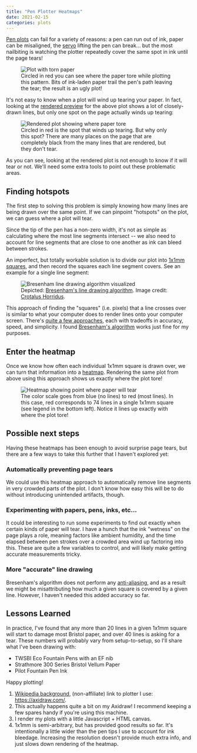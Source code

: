 ```yaml
---
title: "Pen Plotter Heatmaps"
date: 2021-02-15
categories: plots
---
```


<a aria-describedby="footnote-label" href="#plotter">Pen plots</a> can fail
for a variety of reasons: a pen can run out of ink, paper can be misaligned,
the <a aria-describedby="footnote-label" href="#pen-lift-servo">servo</a>
lifting the pen can break... but the most nailbiting is watching the plotter
repeatedly cover the same spot in ink until the page tears!

<figure>
  <img src="/img/posts/plotter-heatmaps/failed-plot.webp" alt="Plot with torn paper">
  <figcaption>Circled in red you can see where the paper tore while plotting
  this pattern. Bits of ink-laden paper trail the pen's path leaving the tear;
  the result is an ugly plot!</figcaption>
</figure>

It's not easy to know when a plot will wind up tearing your paper. In fact,
looking at the <a aria-describedby="footnote-label"
href="#rendered-preview">rendered preview</a> for the above plot shows a lot of
closely-drawn lines, but only one spot on the page actually winds up tearing:

<figure>
  <img src="/img/posts/plotter-heatmaps/source-plot.webp" alt="Rendered plot showing where paper tore">
  <figcaption>Circled in red is the spot that winds up tearing. But why only
  this spot? There are many places on the page that are completely
  black from the many lines that are rendered, but they don't tear.</figcaption>
</figure>

As you can see, looking at the rendered plot is not enough to know
if it will tear or not. We'll need some extra tools to point out these
problematic areas.

## Finding hotspots

The first step to solving this problem is simply knowing how many lines are
being drawn over the same point. If we can pinpoint "hotspots" on the plot, we
can guess where a plot will tear.

Since the tip of the pen has a non-zero width, it's not as simple as
calculating where the most line segments intersect -- we also need to account
for line segments that are close to one another as ink can bleed between
strokes.

An imperfect, but totally workable solution is to divide our plot into <a
aria-describedby="footnote-label" href="#square-size">1x1mm squares</a>, and
then record the squares each line segment covers.
See an example for a single line segment:

<figure>
  <img src="/img/posts/plotter-heatmaps/bresenham.svg" alt="Bresenham line drawing algorithm visualized">
  <figcaption>Depicted: <a
    href="https://en.wikipedia.org/wiki/Bresenham%27s_line_algorithm">Bresenham's
    line drawing algorithm</a>. Image credit:
    <a href="https://commons.wikimedia.org/wiki/User:Crotalus_horridus">Crotalus
    Horridus</a>.
  </figcaption>
</figure>

This approach of finding the "squares" (i.e. pixels) that a line crosses
over is similar to what your computer does to render lines onto your computer 
screen.  There's [quite a few
approaches](https://en.wikipedia.org/wiki/Line_drawing_algorithm), each
with tradeoffs in accuracy, speed, and simplicity. I found [Bresenham's
algorithm](https://en.wikipedia.org/wiki/Bresenham%27s_line_algorithm) works
just fine for my purposes.

## Enter the heatmap

Once we know how often each individual 1x1mm square is drawn over, we can turn
that information into a [heatmap](https://en.wikipedia.org/wiki/Heat_map).
Rendering the same plot from above using this approach shows us exactly where
the plot tore!

<figure>
  <img src="/img/posts/plotter-heatmaps/source-heatmap.webp" alt="Heatmap showing point where paper will tear">
  <figcaption>The color scale goes from blue (no lines) to red (most lines).
  In this case, red corresponds to 74 lines in a single 1x1mm square (see legend
  in the bottom left). Notice it lines up exactly with where the plot tore!
  </figcaption>
</figure>

## Possible next steps

Having these heatmaps has been enough to avoid surprise page tears, but there
are a few ways to take this further that I haven't explored yet:

### Automatically preventing page tears 

We could use this heatmap approach to automatically remove line
segments in very crowded parts of the plot. I don't know how easy this will be
to do without introducing unintended artifacts, though.

### Experimenting with papers, pens, inks, etc...

It could be interesting to run some experiments to find out exactly when certain
kinds of paper will tear. I have a hunch that the ink "wetness" on the page
plays a role, meaning factors like ambient humidity, and the time elapsed
between pen strokes over a crowded area wind up factoring into this. These are
quite a few variables to control, and will likely make getting accurate
measurements tricky.

### More "accurate" line drawing

Bresenham's algorithm does not perform any
[anti-aliasing](https://en.wikipedia.org/wiki/Spatial_anti-aliasing), and as a
result we might be misattributing how much a given square is covered by a given
line. However, I haven't needed this added accuracy so far.

## Lessons Learned

In practice, I've found that any more than 20 lines in a given 1x1mm square
will start to damage most Bristol paper, and over 40 lines is asking for a tear.
These numbers will probably vary from setup-to-setup, so I'll share what I've
been drawing with:

* TWSBI Eco Fountain Pens with an EF nib
* Strathmore 300 Series Bristol Vellum Paper
* Pilot Fountain Pen Ink

Happy plotting!

<footer>
  <ol>
	<li id="plotter">
	  <a href="https://en.wikipedia.org/wiki/Plotter">Wikipedia background</a>,
      (non-affiliate) link to plotter I use: <a
      href="https://axidraw.com/">https://axidraw.com/</a>.
	</li>
	<li id="pen-lift-servo">
      This actually happens quite a bit on my Axidraw! I recommend keeping a few
      spares handy if you're using this machine.
	</li>
	<li id="rendered-preview">
      I render my plots with a little Javascript + HTML canvas.
    </li>
	<li id="square-size">
      1x1mm is semi-arbitrary, but has provided good results so far. It's
      intentionally a little wider than the pen tips I use to account for ink
      bleedage. Increasing the
      resolution doesn't provide much extra info, and just slows down rendering
      of the heatmap.
    </li>
  </ol>
</footer>

